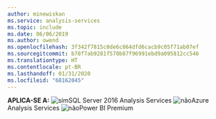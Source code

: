 ```yaml
---
author: minewiskan
ms.service: analysis-services
ms.topic: include
ms.date: 06/06/2019
ms.author: owend
ms.openlocfilehash: 3f342f7815c0de6c864dfd6cacb9c05f71ab07ef
ms.sourcegitcommit: b78f7ab9281f570b87f96991ebd9a095812cc546
ms.translationtype: HT
ms.contentlocale: pt-BR
ms.lasthandoff: 01/31/2020
ms.locfileid: "68162045"
---
```

**APLICA-SE A:** ![sim](media/yes.png)SQL Server 2016 Analysis Services ![não](media/no.png)Azure Analysis Services ![não](media/no.png)Power BI Premium
